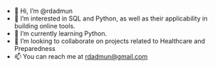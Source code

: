 - 👋 Hi, I’m @rdadmun
- 👀 I’m interested in SQL and Python, as well as their applicability in building online tools. 
- 🌱 I’m currently learning Python.
- 💞️ I’m looking to collaborate on projects related to Healthcare and Preparedness
- 📫 You can reach me at rdadmun@gmail.com

<!---
rdadmun/rdadmun is a ✨ special ✨ repository because its `README.md` (this file) appears on your GitHub profile.
You can click the Preview link to take a look at your changes.
--->
